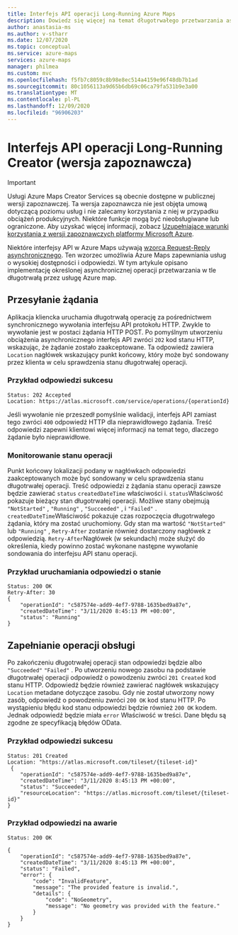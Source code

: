 ```yaml
---
title: Interfejs API operacji Long-Running Azure Maps
description: Dowiedz się więcej na temat długotrwałego przetwarzania asynchronicznego w tle w Azure Maps
author: anastasia-ms
ms.author: v-stharr
ms.date: 12/07/2020
ms.topic: conceptual
ms.service: azure-maps
services: azure-maps
manager: philmea
ms.custom: mvc
ms.openlocfilehash: f5fb7c8059c8b98e8ec514a4159e96f48db7b1ad
ms.sourcegitcommit: 80c1056113a9d65b6db69c06ca79fa531b9e3a00
ms.translationtype: MT
ms.contentlocale: pl-PL
ms.lasthandoff: 12/09/2020
ms.locfileid: "96906203"
---
```

# <a name="creator-preview-long-running-operation-api"></a>Interfejs API operacji Long-Running Creator (wersja zapoznawcza)

> [!IMPORTANT]
> Usługi Azure Maps Creator Services są obecnie dostępne w publicznej wersji zapoznawczej.
> Ta wersja zapoznawcza nie jest objęta umową dotyczącą poziomu usług i nie zalecamy korzystania z niej w przypadku obciążeń produkcyjnych. Niektóre funkcje mogą być nieobsługiwane lub ograniczone. Aby uzyskać więcej informacji, zobacz [Uzupełniające warunki korzystania z wersji zapoznawczych platformy Microsoft Azure](https://azure.microsoft.com/support/legal/preview-supplemental-terms/).

Niektóre interfejsy API w Azure Maps używają [wzorca Request-Reply asynchronicznego](/azure/architecture/patterns/async-request-reply). Ten wzorzec umożliwia Azure Maps zapewniania usług o wysokiej dostępności i odpowiedzi. W tym artykule opisano implementację określonej asynchronicznej operacji przetwarzania w tle długotrwałą przez usługę Azure map.

## <a name="submitting-a-request"></a>Przesyłanie żądania

Aplikacja kliencka uruchamia długotrwałą operację za pośrednictwem synchronicznego wywołania interfejsu API protokołu HTTP. Zwykle to wywołanie jest w postaci żądania HTTP POST. Po pomyślnym utworzeniu obciążenia asynchronicznego interfejs API zwróci `202` kod stanu HTTP, wskazując, że żądanie zostało zaakceptowane. Ta odpowiedź zawiera `Location` nagłówek wskazujący punkt końcowy, który może być sondowany przez klienta w celu sprawdzenia stanu długotrwałej operacji.

### <a name="example-of-a-success-response"></a>Przykład odpowiedzi sukcesu

```HTTP
Status: 202 Accepted
Location: https://atlas.microsoft.com/service/operations/{operationId}

```

Jeśli wywołanie nie przeszedł pomyślnie walidacji, interfejs API zamiast tego zwróci `400` odpowiedź HTTP dla nieprawidłowego żądania. Treść odpowiedzi zapewni klientowi więcej informacji na temat tego, dlaczego żądanie było nieprawidłowe.

### <a name="monitoring-the-operation-status"></a>Monitorowanie stanu operacji

Punkt końcowy lokalizacji podany w nagłówkach odpowiedzi zaakceptowanych może być sondowany w celu sprawdzenia stanu długotrwałej operacji. Treść odpowiedzi z żądania stanu operacji zawsze będzie zawierać `status` `createdDateTime` właściwości i. `status`Właściwość pokazuje bieżący stan długotrwałej operacji. Możliwe stany obejmują `"NotStarted"` , `"Running"` , `"Succeeded"` , i `"Failed"` . `createdDateTime`Właściwość pokazuje czas rozpoczęcia długotrwałego żądania, który ma zostać uruchomiony. Gdy stan ma wartość `"NotStarted"` lub `"Running"` , `Retry-After` zostanie również dostarczony nagłówek z odpowiedzią. `Retry-After`Nagłówek (w sekundach) może służyć do określenia, kiedy powinno zostać wykonane następne wywołanie sondowania do interfejsu API stanu operacji.

### <a name="example-of-running-a-status-response"></a>Przykład uruchamiania odpowiedzi o stanie

```HTTP
Status: 200 OK
Retry-After: 30
{
    "operationId": "c587574e-add9-4ef7-9788-1635bed9a87e",
    "createdDateTime": "3/11/2020 8:45:13 PM +00:00",
    "status": "Running"
}
```

## <a name="handling-operation-completion"></a>Zapełnianie operacji obsługi

Po zakończeniu długotrwałej operacji stan odpowiedzi będzie albo `"Succeeded"` `"Failed"` . Po utworzeniu nowego zasobu na podstawie długotrwałej operacji odpowiedź o powodzeniu zwróci `201 Created` kod stanu HTTP. Odpowiedź będzie również zawierać nagłówek wskazujący `Location` metadane dotyczące zasobu. Gdy nie został utworzony nowy zasób, odpowiedź o powodzeniu zwróci `200 OK` kod stanu HTTP. Po wystąpieniu błędu kod stanu odpowiedzi będzie również `200 OK` kodem. Jednak odpowiedź będzie miała `error` Właściwość w treści. Dane błędu są zgodne ze specyfikacją błędów OData.

### <a name="example-of-success-response"></a>Przykład odpowiedzi sukcesu

```HTTP
Status: 201 Created
Location: "https://atlas.microsoft.com/tileset/{tileset-id}"
 {
    "operationId": "c587574e-add9-4ef7-9788-1635bed9a87e",
    "createdDateTime": "3/11/2020 8:45:13 PM +00:00",
    "status": "Succeeded",
    "resourceLocation": "https://atlas.microsoft.com/tileset/{tileset-id}"
}
```

### <a name="example-of-failure-response"></a>Przykład odpowiedzi na awarie

```HTTP
Status: 200 OK

{
    "operationId": "c587574e-add9-4ef7-9788-1635bed9a87e",
    "createdDateTime": "3/11/2020 8:45:13 PM +00:00",
    "status": "Failed",
    "error": {
        "code": "InvalidFeature",
        "message": "The provided feature is invalid.",
        "details": {
            "code": "NoGeometry",
            "message": "No geometry was provided with the feature."
        }
    }
}
```